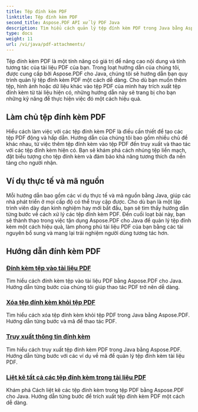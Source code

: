 ```yaml
---
title: Tệp đính kèm PDF
linktitle: Tệp đính kèm PDF
second_title: Aspose.PDF API xử lý PDF Java
description: Tìm hiểu cách quản lý tệp đính kèm PDF trong Java bằng Aspose.PDF. Đính kèm tệp, hình ảnh và nhiều nội dung khác vào tệp PDF của bạn một cách dễ dàng.
type: docs
weight: 11
url: /vi/java/pdf-attachments/
---
```


Tệp đính kèm PDF là một tính năng có giá trị để nâng cao nội dung và tính tương tác của tài liệu PDF của bạn. Trong loạt hướng dẫn của chúng tôi, được cung cấp bởi Aspose.PDF cho Java, chúng tôi sẽ hướng dẫn bạn quy trình quản lý tệp đính kèm PDF một cách dễ dàng. Cho dù bạn muốn thêm tệp, hình ảnh hoặc dữ liệu khác vào tệp PDF của mình hay trích xuất tệp đính kèm từ tài liệu hiện có, những hướng dẫn này sẽ trang bị cho bạn những kỹ năng để thực hiện việc đó một cách hiệu quả.

## Làm chủ tệp đính kèm PDF

Hiểu cách làm việc với các tệp đính kèm PDF là điều cần thiết để tạo các tệp PDF động và hấp dẫn. Hướng dẫn của chúng tôi bao gồm nhiều chủ đề khác nhau, từ việc thêm tệp đính kèm vào tệp PDF đến truy xuất và thao tác với các tệp đính kèm hiện có. Bạn sẽ khám phá cách nhúng tệp liền mạch, đặt biểu tượng cho tệp đính kèm và đảm bảo khả năng tương thích đa nền tảng cho người nhận.

## Ví dụ thực tế và mã nguồn

Mỗi hướng dẫn bao gồm các ví dụ thực tế và mã nguồn bằng Java, giúp các nhà phát triển ở mọi cấp độ có thể truy cập được. Cho dù bạn là một lập trình viên dày dạn kinh nghiệm hay mới bắt đầu, bạn sẽ tìm thấy hướng dẫn từng bước về cách xử lý các tệp đính kèm PDF. Đến cuối loạt bài này, bạn sẽ thành thạo trong việc tận dụng Aspose.PDF cho Java để quản lý tệp đính kèm một cách hiệu quả, làm phong phú tài liệu PDF của bạn bằng các tài nguyên bổ sung và mang lại trải nghiệm người dùng tương tác hơn.

## Hướng dẫn đính kèm PDF
### [Đính kèm tệp vào tài liệu PDF](./attach-files-pdf-documents/)
Tìm hiểu cách đính kèm tệp vào tài liệu PDF bằng Aspose.PDF cho Java. Hướng dẫn từng bước của chúng tôi giúp thao tác PDF trở nên dễ dàng.
### [Xóa tệp đính kèm khỏi tệp PDF](./remove-attachments-from-pdfs/)
Tìm hiểu cách xóa tệp đính kèm khỏi tệp PDF trong Java bằng Aspose.PDF. Hướng dẫn từng bước và mã để thao tác PDF.
### [Truy xuất thông tin đính kèm](./retrieve-attachment-information/)
Tìm hiểu cách truy xuất tệp đính kèm PDF trong Java bằng Aspose.PDF. Hướng dẫn từng bước với các ví dụ về mã để quản lý tệp đính kèm tài liệu PDF.
### [Liệt kê tất cả các tệp đính kèm trong tài liệu PDF](./list-all-attachments-pdf-documents/)
Khám phá Cách liệt kê các tệp đính kèm trong tệp PDF bằng Aspose.PDF cho Java. Hướng dẫn từng bước để trích xuất tệp đính kèm PDF một cách dễ dàng.